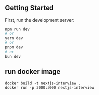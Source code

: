 ## Getting Started

First, run the development server:

```bash
npm run dev
# or
yarn dev
# or
pnpm dev
# or
bun dev
```
## run docker image

```
docker build -t nextjs-interview .
docker run -p 3000:3000 nextjs-interview 
```
